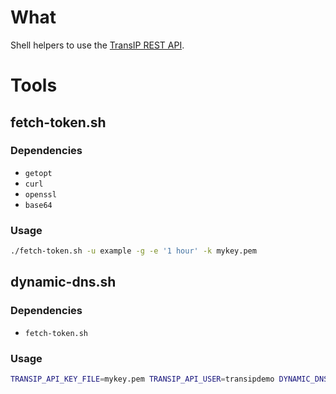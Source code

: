 # What

Shell helpers to use the [TransIP REST API](https://www.transip.eu/transip/api/).

# Tools

## fetch-token.sh

### Dependencies

- `getopt`
- `curl`
- `openssl`
- `base64`

### Usage

```sh
./fetch-token.sh -u example -g -e '1 hour' -k mykey.pem
```

## dynamic-dns.sh

### Dependencies

- `fetch-token.sh`

### Usage

```sh
TRANSIP_API_KEY_FILE=mykey.pem TRANSIP_API_USER=transipdemo DYNAMIC_DNS_DOMAIN=example.com DYNAMIC_DNS_NAME=subdomain ./dynamic-dns.sh
```

